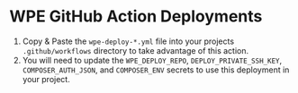 # WPE GitHub Action Deployments

1. Copy & Paste the `wpe-deploy-*.yml` file into your projects `.github/workflows` directory to take advantage of this action.
1. You will need to update the `WPE_DEPLOY_REPO`, `DEPLOY_PRIVATE_SSH_KEY`, `COMPOSER_AUTH_JSON`, and `COMPOSER_ENV` secrets to use this deployment in your project.
